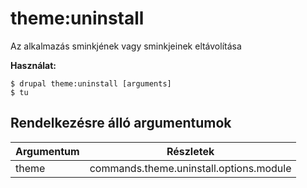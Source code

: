 # theme:uninstall
Az alkalmazás sminkjének vagy sminkjeinek eltávolítása

**Használat:**
```
$ drupal theme:uninstall [arguments]
$ tu  
```

## Rendelkezésre álló argumentumok
Argumentum | Részletek
---------|-------------
theme | commands.theme.uninstall.options.module
